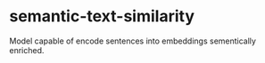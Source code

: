 # semantic-text-similarity
Model capable of encode sentences into embeddings sementically enriched.
